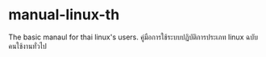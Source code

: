 # manual-linux-th
The basic manaul for thai linux's users. คู่มือการใช้ระบบปฏิบัติการประเภท linux ฉบับคนใช้งานทั่วไป
